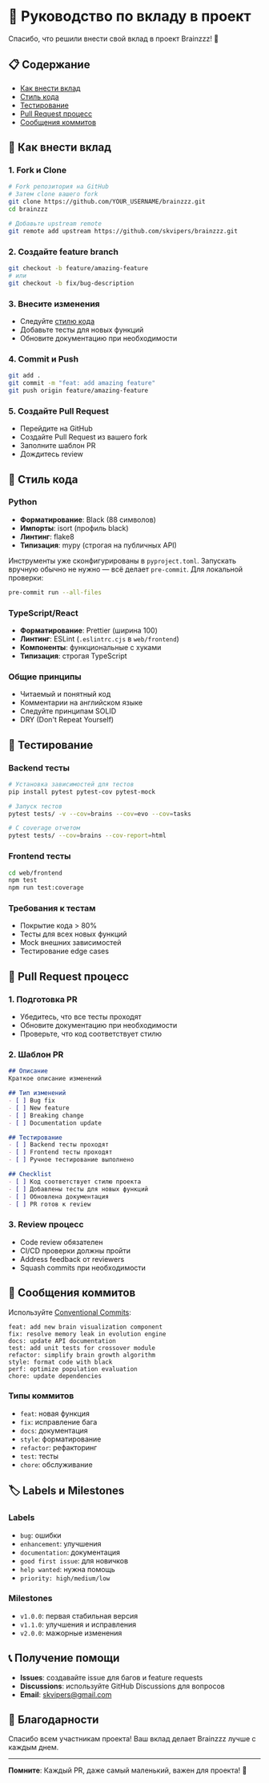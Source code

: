 # 🤝 Руководство по вкладу в проект

Спасибо, что решили внести свой вклад в проект Brainzzz! 🧠

## 📋 Содержание

- [Как внести вклад](#как-внести-вклад)
- [Стиль кода](#стиль-кода)
- [Тестирование](#тестирование)
- [Pull Request процесс](#pull-request-процесс)
- [Сообщения коммитов](#сообщения-коммитов)

## 🚀 Как внести вклад

### 1. Fork и Clone

```bash
# Fork репозитория на GitHub
# Затем clone вашего fork
git clone https://github.com/YOUR_USERNAME/brainzzz.git
cd brainzzz

# Добавьте upstream remote
git remote add upstream https://github.com/skvipers/brainzzz.git
```

### 2. Создайте feature branch

```bash
git checkout -b feature/amazing-feature
# или
git checkout -b fix/bug-description
```

### 3. Внесите изменения

- Следуйте [стилю кода](#стиль-кода)
- Добавьте тесты для новых функций
- Обновите документацию при необходимости

### 4. Commit и Push

```bash
git add .
git commit -m "feat: add amazing feature"
git push origin feature/amazing-feature
```

### 5. Создайте Pull Request

- Перейдите на GitHub
- Создайте Pull Request из вашего fork
- Заполните шаблон PR
- Дождитесь review

## 📝 Стиль кода

### Python

- **Форматирование**: Black (88 символов)
- **Импорты**: isort (профиль black)
- **Линтинг**: flake8
- **Типизация**: mypy (строгая на публичных API)

Инструменты уже сконфигурированы в `pyproject.toml`. Запускать вручную обычно не
нужно — всё делает `pre-commit`. Для локальной проверки:

```bash
pre-commit run --all-files
```

### TypeScript/React

- **Форматирование**: Prettier (ширина 100)
- **Линтинг**: ESLint (`.eslintrc.cjs` в `web/frontend`)
- **Компоненты**: функциональные с хуками
- **Типизация**: строгая TypeScript

### Общие принципы

- Читаемый и понятный код
- Комментарии на английском языке
- Следуйте принципам SOLID
- DRY (Don't Repeat Yourself)

## 🧪 Тестирование

### Backend тесты

```bash
# Установка зависимостей для тестов
pip install pytest pytest-cov pytest-mock

# Запуск тестов
pytest tests/ -v --cov=brains --cov=evo --cov=tasks

# С coverage отчетом
pytest tests/ --cov=brains --cov-report=html
```

### Frontend тесты

```bash
cd web/frontend
npm test
npm run test:coverage
```

### Требования к тестам

- Покрытие кода > 80%
- Тесты для всех новых функций
- Mock внешних зависимостей
- Тестирование edge cases

## 🔄 Pull Request процесс

### 1. Подготовка PR

- Убедитесь, что все тесты проходят
- Обновите документацию при необходимости
- Проверьте, что код соответствует стилю

### 2. Шаблон PR

```markdown
## Описание
Краткое описание изменений

## Тип изменений
- [ ] Bug fix
- [ ] New feature
- [ ] Breaking change
- [ ] Documentation update

## Тестирование
- [ ] Backend тесты проходят
- [ ] Frontend тесты проходят
- [ ] Ручное тестирование выполнено

## Checklist
- [ ] Код соответствует стилю проекта
- [ ] Добавлены тесты для новых функций
- [ ] Обновлена документация
- [ ] PR готов к review
```

### 3. Review процесс

- Code review обязателен
- CI/CD проверки должны пройти
- Address feedback от reviewers
- Squash commits при необходимости

## 💬 Сообщения коммитов

Используйте [Conventional Commits](https://www.conventionalcommits.org/):

```
feat: add new brain visualization component
fix: resolve memory leak in evolution engine
docs: update API documentation
test: add unit tests for crossover module
refactor: simplify brain growth algorithm
style: format code with black
perf: optimize population evaluation
chore: update dependencies
```

### Типы коммитов

- `feat`: новая функция
- `fix`: исправление бага
- `docs`: документация
- `style`: форматирование
- `refactor`: рефакторинг
- `test`: тесты
- `chore`: обслуживание

## 🏷️ Labels и Milestones

### Labels

- `bug`: ошибки
- `enhancement`: улучшения
- `documentation`: документация
- `good first issue`: для новичков
- `help wanted`: нужна помощь
- `priority: high/medium/low`

### Milestones

- `v1.0.0`: первая стабильная версия
- `v1.1.0`: улучшения и исправления
- `v2.0.0`: мажорные изменения

## 📞 Получение помощи

- **Issues**: создавайте issue для багов и feature requests
- **Discussions**: используйте GitHub Discussions для вопросов
- **Email**: skvipers@gmail.com

## 🙏 Благодарности

Спасибо всем участникам проекта! Ваш вклад делает Brainzzz лучше с каждым днем.

---

**Помните**: Каждый PR, даже самый маленький, важен для проекта! 🚀

